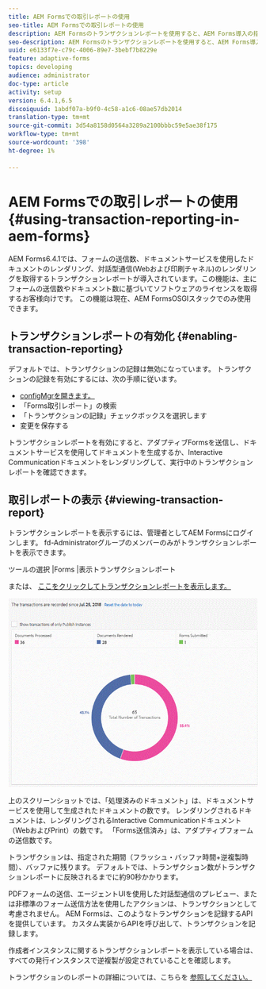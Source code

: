 ```yaml
---
title: AEM Formsでの取引レポートの使用
seo-title: AEM Formsでの取引レポートの使用
description: AEM Formsのトランザクションレポートを使用すると、AEM Forms導入の指定日以降に行われたすべてのトランザクションをカウントできます。
seo-description: AEM Formsのトランザクションレポートを使用すると、AEM Forms導入の指定日以降に行われたすべてのトランザクションをカウントできます。
uuid: e6133f7e-c79c-4006-89e7-3bebf7b8229e
feature: adaptive-forms
topics: developing
audience: administrator
doc-type: article
activity: setup
version: 6.4.1,6.5
discoiquuid: 1abdf07a-b9f0-4c58-a1c6-08ae57db2014
translation-type: tm+mt
source-git-commit: 3d54a8158d0564a3289a2100bbbc59e5ae38f175
workflow-type: tm+mt
source-wordcount: '398'
ht-degree: 1%

---
```



# AEM Formsでの取引レポートの使用{#using-transaction-reporting-in-aem-forms}

AEM Forms6.4.1では、フォームの送信数、ドキュメントサービスを使用したドキュメントのレンダリング、対話型通信(Webおよび印刷チャネル)のレンダリングを取得するトランザクションレポートが導入されています。この機能は、主にフォームの送信数やドキュメント数に基づいてソフトウェアのライセンスを取得するお客様向けです。 この機能は現在、AEM FormsOSGIスタックでのみ使用できます。

## トランザクションレポートの有効化 {#enabling-transaction-reporting}

デフォルトでは、トランザクションの記録は無効になっています。 トランザクションの記録を有効にするには、次の手順に従います。

* [configMgrを開きます。](http://localhost:4502/system/console/configMgr)
* 「Forms取引レポート」の検索
* 「トランザクションの記録」チェックボックスを選択します
* 変更を保存する

トランザクションレポートを有効にすると、アダプティブFormsを送信し、ドキュメントサービスを使用してドキュメントを生成するか、Interactive Communicationドキュメントをレンダリングして、実行中のトランザクションレポートを確認できます。

## 取引レポートの表示 {#viewing-transaction-report}

トランザクションレポートを表示するには、管理者としてAEM Formsにログインします。 fd-Administratorグループのメンバーのみがトランザクションレポートを表示できます。

ツールの選択 |Forms |表示トランザクションレポート

または、 [ここをクリックしてトランザクションレポートを表示します。](http://localhost:4502/mnt/overlay/fd/transaction/gui/content/report.html)

![TransactionReporting](assets/transactionreporting.gif)

上のスクリーンショットでは、「処理済みのドキュメント」は、ドキュメントサービスを使用して生成されたドキュメントの数です。 レンダリングされるドキュメントは、レンダリングされるInteractive Communicationドキュメント（WebおよびPrint）の数です。 「Forms送信済み」は、アダプティブフォームの送信数です。

トランザクションは、指定された期間（フラッシュ・バッファ時間+逆複製時間）、バッファに残ります。 デフォルトでは、トランザクション数がトランザクションレポートに反映されるまでに約90秒かかります。

PDFフォームの送信、エージェントUIを使用した対話型通信のプレビュー、または非標準のフォーム送信方法を使用したアクションは、トランザクションとして考慮されません。 AEM Formsは、このようなトランザクションを記録するAPIを提供しています。 カスタム実装からAPIを呼び出して、トランザクションを記録します。

作成者インスタンスに関するトランザクションレポートを表示している場合は、すべての発行インスタンスで逆複製が設定されていることを確認します。

トランザクションのレポートの詳細については、こちらを [参照してください。](https://helpx.adobe.com/experience-manager/6-4/forms/using/transaction-reports-overview.html)

